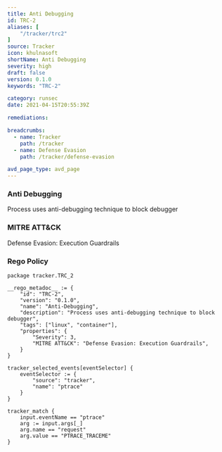 ```yaml
---
title: Anti Debugging
id: TRC-2
aliases: [
    "/tracker/trc2"
]
source: Tracker
icon: khulnasoft
shortName: Anti Debugging
severity: high
draft: false
version: 0.1.0
keywords: "TRC-2"

category: runsec
date: 2021-04-15T20:55:39Z

remediations:

breadcrumbs: 
  - name: Tracker
    path: /tracker
  - name: Defense Evasion
    path: /tracker/defense-evasion

avd_page_type: avd_page
---
```


### Anti Debugging
Process uses anti-debugging technique to block debugger

### MITRE ATT&CK
Defense Evasion: Execution Guardrails


### Rego Policy
```
package tracker.TRC_2

__rego_metadoc__ := {
    "id": "TRC-2",
    "version": "0.1.0",
    "name": "Anti-Debugging",
    "description": "Process uses anti-debugging technique to block debugger",
    "tags": ["linux", "container"],
    "properties": {
        "Severity": 3,
        "MITRE ATT&CK": "Defense Evasion: Execution Guardrails",
    }
}

tracker_selected_events[eventSelector] {
	eventSelector := {
		"source": "tracker",
		"name": "ptrace"
	}
}

tracker_match {
    input.eventName == "ptrace"
    arg := input.args[_]
    arg.name == "request"
    arg.value == "PTRACE_TRACEME"
}
```

